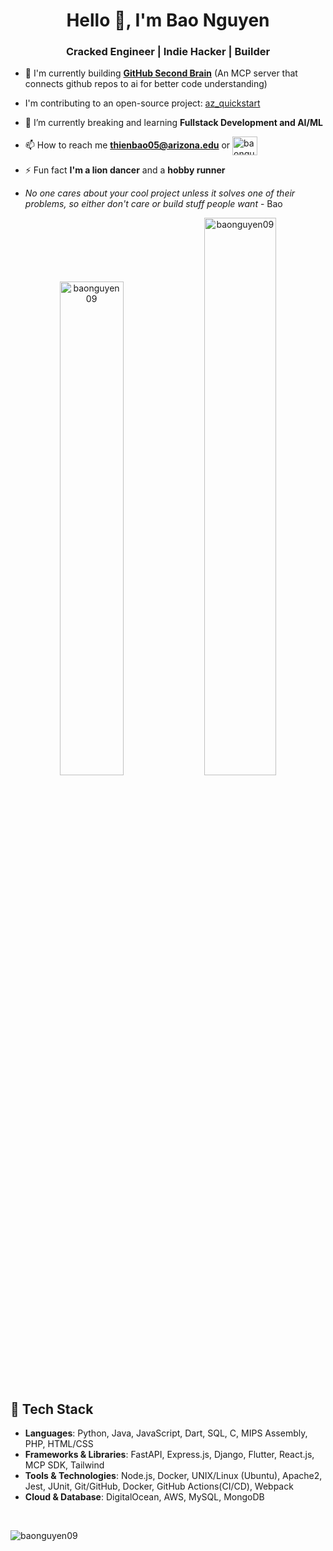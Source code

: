 <h1 align="center">Hello 👋, I'm Bao Nguyen</h1> 
<h3 align="center">Cracked Engineer | Indie Hacker | Builder</h3>

- 🔭 I'm currently building [**GitHub Second Brain**](https://github.com/BaoNguyen09/github-second-brain) (An MCP server that connects github repos to ai for better code understanding)  

- I'm contributing to an open-source project: [az_quickstart](https://github.com/az-digital/az_quickstart/commits?author=BaoNguyen09)

- 🌱 I’m currently breaking and learning **Fullstack Development and AI/ML**

- 📫 How to reach me **thienbao05@arizona.edu** or <a href="https://linkedin.com/in/baonguyen05" target="blank"><img align="center" src="https://raw.githubusercontent.com/rahuldkjain/github-profile-readme-generator/master/src/images/icons/Social/linked-in-alt.svg" alt="baonguyen05" height="30" width="40" /></a>

- ⚡ Fun fact **I'm a lion dancer** and a **hobby runner**

- *No one cares about your cool project unless it solves one of their problems, so either don't care or build stuff people want* - Bao

<p align="center">
  <img width="45%" src="https://github-readme-stats.vercel.app/api?username=baonguyen09&show_icons=true&locale=en&show=prs_merged_percentage&hide=issues&rank_icon=percentile" alt="baonguyen09" />
  <img width="47.8%" src="https://github-readme-streak-stats.herokuapp.com/?user=baonguyen09&" alt="baonguyen09" />
</p>

## 🌱 Tech Stack

- **Languages**: Python, Java, JavaScript, Dart, SQL, C, MIPS Assembly, PHP, HTML/CSS 
- **Frameworks & Libraries**: FastAPI, Express.js, Django, Flutter, React.js, MCP SDK, Tailwind 
- **Tools & Technologies**: Node.js, Docker, UNIX/Linux (Ubuntu), Apache2, Jest, JUnit, Git/GitHub, Docker, GitHub Actions(CI/CD), Webpack
- **Cloud & Database**: DigitalOcean, AWS, MySQL, MongoDB

<!-- ![Top Langs](https://github-readme-stats.vercel.app/api/top-langs/?username=baonguyen09&layout=compact&hide=html,css,scss,") -->

<br>
<p align="left"> <img src="https://komarev.com/ghpvc/?username=baonguyen09&label=Profile%20views&color=0e75b6&style=flat" alt="baonguyen09" /> </p>
